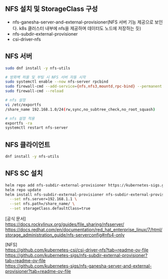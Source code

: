 ## NFS 설치 및 StorageClass 구성
- nfs-ganesha-server-and-external-provisioner(NFS 서버 기능 제공으로 보인다. k8s 클러스터 내부에 nfs을 제공하며 데이터도 노드에 저장하는 듯)
- nfs-subdir-external-provisioner
- csi-driver-nfs

## NFS 서버
```sh
sudo dnf install -y nfs-utils

# 방화벽 허용 및 부팅 시 NFS 서버 자동 시작
sudo systemctl enable --now nfs-server rpcbind
sudo firewall-cmd --add-service={nfs,nfs3,mountd,rpc-bind} --permanent 
sudo firewall-cmd --reload

# nfs 설정
vi /etc/exportfs
/share_name 192.168.1.0/24(rw,sync,no_subtree_check,no_root_squash)

# nfs 설정 적용
exportfs -ra
systemctl restart nfs-server
```

## NFS 클라이언트
```sh
dnf install -y nfs-utils
```

## NFS SC 설치
```sh
helm repo add nfs-subdir-external-provisioner https://kubernetes-sigs.github.io/nfs-subdir-external-provisioner/
helm repo update
helm install nfs-subdir-external-provisioner nfs-subdir-external-provisioner/nfs-subdir-external-provisioner \
  --set nfs.server=192.168.1.1 \
  --set nfs.path=/share_name/ \
  --set storageClass.defaultClass=true 
```

[공식 문서]  
https://docs.rockylinux.org/guides/file_sharing/nfsserver/  
https://docs.redhat.com/en/documentation/red_hat_enterprise_linux/7/html/storage_administration_guide/nfs-serverconfig#nfs4-only

[NFS]  
https://github.com/kubernetes-csi/csi-driver-nfs?tab=readme-ov-file   
https://github.com/kubernetes-sigs/nfs-subdir-external-provisioner?tab=readme-ov-file  
https://github.com/kubernetes-sigs/nfs-ganesha-server-and-external-provisioner?tab=readme-ov-file  
